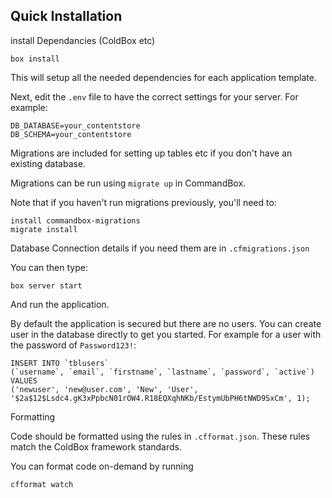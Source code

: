 ## Quick Installation

install Dependancies (ColdBox etc)

```
box install
```

This will setup all the needed dependencies for each application template.

Next, edit the `.env` file to have the correct settings for your server. For example:

```
DB_DATABASE=your_contentstore
DB_SCHEMA=your_contentstore
```

Migrations are included for setting up tables etc if you don't have an existing database.

Migrations can be run using `migrate up` in CommandBox.

Note that if you haven't run migrations previously, you'll need to:

```
install commandbox-migrations
migrate install
```

Database Connection details if you need them are in `.cfmigrations.json`


You can then type:

```
box server start
```

And run the application.


By default the application is secured but there are no users. You can create user in the database directly to get you started. For example for a user with the password of `Password123!`:

```
INSERT INTO `tblusers`
(`username`, `email`, `firstname`, `lastname`, `password`, `active`)
VALUES
('newuser', 'new@user.com', 'New', 'User', '$2a$12$Lsdc4.gK3xPpbcN01rOW4.R18EQXqhNKb/EstymUbPH6tNWD9SxCm', 1);
```

Formatting

Code should be formatted using the rules in `.cfformat.json`. These rules match the ColdBox framework standards.

You can format code on-demand by running

```
cfformat watch
```